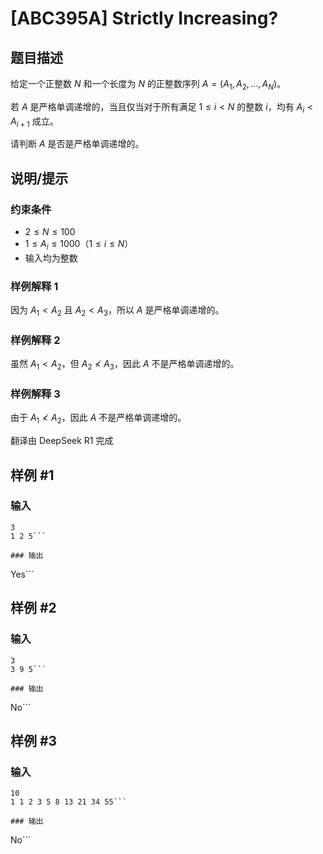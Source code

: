 # [ABC395A] Strictly Increasing?

## 题目描述

给定一个正整数 $N$ 和一个长度为 $N$ 的正整数序列 $A=(A_1,A_2,\dots,A_N)$。

若 $A$ 是严格单调递增的，当且仅当对于所有满足 $1 \leq i < N$ 的整数 $i$，均有 $A_i < A_{i+1}$ 成立。

请判断 $A$ 是否是严格单调递增的。

## 说明/提示

### 约束条件

- $2 \leq N \leq 100$
- $1 \leq A_i \leq 1000$（$1 \leq i \leq N$）
- 输入均为整数

### 样例解释 1

因为 $A_1 < A_2$ 且 $A_2 < A_3$，所以 $A$ 是严格单调递增的。

### 样例解释 2

虽然 $A_1 < A_2$，但 $A_2 \nless A_3$，因此 $A$ 不是严格单调递增的。

### 样例解释 3

由于 $A_1 \nless A_2$，因此 $A$ 不是严格单调递增的。

翻译由 DeepSeek R1 完成

## 样例 #1

### 输入

```
3
1 2 5```

### 输出

```
Yes```

## 样例 #2

### 输入

```
3
3 9 5```

### 输出

```
No```

## 样例 #3

### 输入

```
10
1 1 2 3 5 8 13 21 34 55```

### 输出

```
No```

